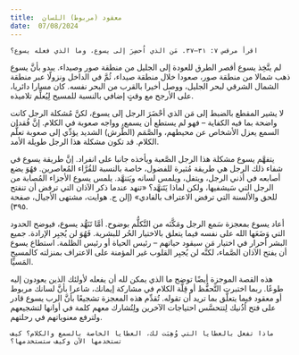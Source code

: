 ```yaml
---
title:  معقود (مربوط) اللسان
date:  07/08/2024
---
```


`اقرأ مرقس ٧: ٣١–٣٧. مَن الذي اُحضِرَ إلى يسوع، وما الذي فعله يسوع؟`

لم يتَّخِذ يسوع أقصر الطرق للعودة إلى الجليل من منطقة صور وصيداء. يبدو بأنَّ يسوع ذهب شمالا من منطقة صور، صعودا خلال منطقة صيداء، ثُمَّ في الداخل ونزولًا عبر منطقة الشمال الشرقي لبحر الجليل، ووصل أخيرا بالقرب من البحر نفسه. كان مسارا دائريا، على الأرجح مع وقتٍ إضافي بالنسبة للمسيح لِيُعلِّم تلاميذه.

لا يشير المقطع بالضبط إلى مَن الذي أحْضَرَ الرجل إلى يسوع، لكنَّ مُشكلة الرجل كانت واضحة بما فيه الكفاية – فهو لم يستطع أن يسمع، وواجه صعوبة في الكلام. إنَّ فُقدان السمع يعزل الأشخاص عن محيطهم، والصَّمَم (الطَّرش) الشديد يؤدِّي إلى صعوبة تعلُّم الكلام. قد تكون مشكلة هذا الرجل طويلة الأمد.

يتفهَّم يسوع مشكلة هذا الرجل الصَّعبة ويأخذه جانبا على انفراد. إنَّ طريقة يسوع في شفاء ذلك الرجل هي طريقة مُثيرة للفضول، خاصة بالنسبة للقُرَّاء المُعاصرين. فهُوَ يضع أصابعه في أذني الرجل، ويتفل، ويلمس لسانه ويَتنهَّد. يلمس يسوع الأجزاء المُصابة من الرجل التي سَيشفيها، ولكن لماذا يَتَنهَّد؟ «تنهد عندما ذكر الآذان التي ترفض أن تنفتح للحق والألسنة التي ترفض الاعتراف بالفادي» (إلن ج. هوايت، مشتهى الأجيال، صفحة ٣٩٥).

أعاد يسوع بمعجزة سَمع الرجل ومَكَّنَه من التَّكلُّم بوضوح. أمَّا تَنَهُّد يسوع، فيوضح الحدود التي وَضَعَها الله على نفسه فيما يتعلق بالاختيار الحُر للبشرية. فَهُوَ لن يُجبِر الإرادة. جميع البشر أحرار في اختيار مَن سيقود حياتهم – رئيس الحياة أو رئيس الظلمة. استطاع يسوع أن يفتح الآذان الصَّماء، لكنَّه لن يُجبِر القلوب غير المؤمنة على الاعتراف بمنزلته كالمسيح المَسيِّا.

هذه القصة الموجزة أيضًا توضح ما الذي يمكن لله أن يفعله لأولئك الذين يعودون إليه طوعًا. ربما اختبرت التَّحفُّظ أو قِلَّة الكلام في مشاركة إيمانك، شاعرا بأنَّ لسانك مربوط أو معقود فيما يتعلَّق بما تريد أن تقوله. تُقدِّم هذه المعجزة تشجيعًا بأنَّ الرب يسوع قادر على فتح اُذُنيك لِتتحسَّس احتياجات الآخرين ولِتُشارك معهم كلمة في أوانها لتشجيعهم ولترفع معنوياتهم في رحلتهم.

`ماذا تفعل بالعطايا التي وُهِبَت لك، العطايا الخاصة بالسمع والكلام؟ كيف تستخدمها الآن وكيف ستستخدمها؟`